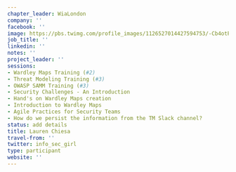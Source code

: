 ```yaml
---
chapter_leader: WiaLondon
company: ''
facebook: ''
image: https://pbs.twimg.com/profile_images/1126527014427594753/-Cb4otPe_400x400.jpg
job_title: ''
linkedin: ''
notes: ''
project_leader: ''
sessions:
- Wardley Maps Training (#2)
- Threat Modeling Training (#3)
- OWASP SAMM Training (#3)
- Security Challenges - An Introduction
- Hand's on Wardley Maps creation
- Introduction to Wardley Maps
- Agile Practices for Security Teams
- How do we persist the information from the TM Slack channel?
status: add details
title: Lauren Chiesa
travel-from: ''
twitter: info_sec_girl
type: participant
website: ''
---
```


<!-- put more details about participant here -->